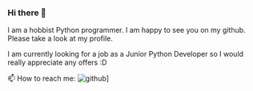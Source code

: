 ### Hi there 👋

I am a hobbist Python programmer. I am happy to see you on my github. Please take a look at my profile.

I am currently looking for a job as a Junior Python Developer so I would really appreciate any offers :D

📫 How to reach me:
![github](https://img.shields.io/badge/LinkedIn-0077B5?style=for-the-badge&logo=linkedin&logoColor=white)]
<!--
**maciejolszanski/maciejolszanski** is a ✨ _special_ ✨ repository because its `README.md` (this file) appears on your GitHub profile.

Here are some ideas to get you started:

- 🔭 I’m currently working on ...
- 🌱 I’m currently learning ...
- 👯 I’m looking to collaborate on ...
- 🤔 I’m looking for help with ...
- 💬 Ask me about ...
- 📫 How to reach me: ...
- 😄 Pronouns: ...
- ⚡ Fun fact: ...
-->

